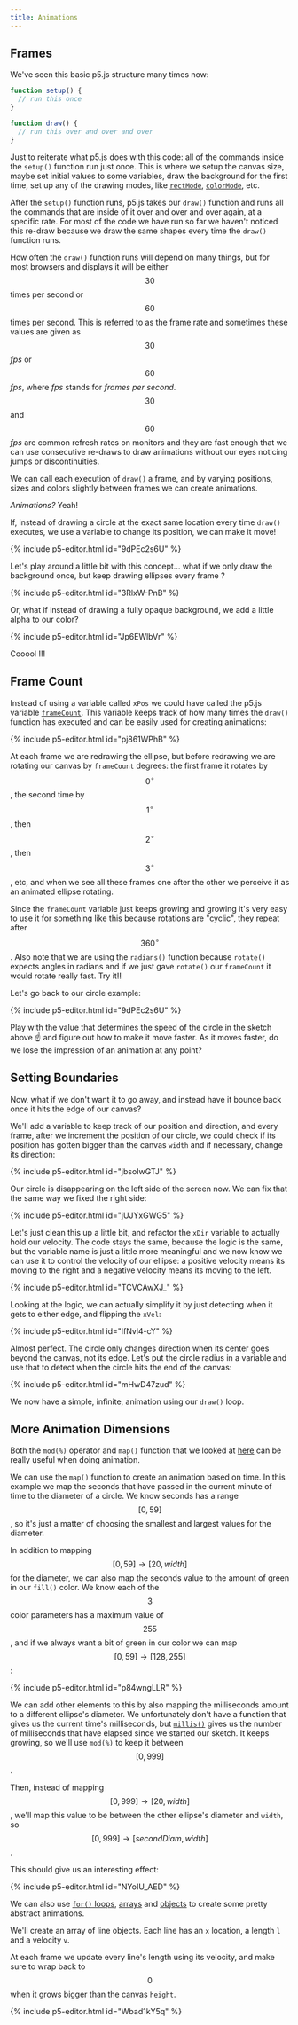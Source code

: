 ```yaml
---
title: Animations
---
```

## Frames

We've seen this basic p5.js structure many times now:
```js
function setup() {
  // run this once
}

function draw() {
  // run this over and over and over
}
```

Just to reiterate what p5.js does with this code: all of the commands inside the `setup()` function run just once. This is where we setup the canvas size, maybe set initial values to some variables, draw the background for the first time, set up any of the drawing modes, like [`rectMode`](https://p5js.org/reference/#/p5/rectMode), [`colorMode`](https://p5js.org/reference/#/p5/colorMode), etc.

After the `setup()` function runs, p5.js takes our `draw()` function and runs all the commands that are inside of it over and over and over again, at a specific rate. For most of the code we have run so far we haven't noticed this re-draw because we draw the same shapes every time the `draw()` function runs.

How often the `draw()` function runs will depend on many things, but for most browsers and displays it will be either $$30$$ times per second or $$60$$ times per second. This is referred to as the frame rate and sometimes these values are given as $$30$$ *fps* or $$60$$ *fps*, where *fps* stands for *frames per second*. $$30$$ and $$60$$ *fps* are common refresh rates on monitors and they are fast enough that we can use consecutive re-draws to draw animations without our eyes noticing jumps or discontinuities.

We can call each execution of `draw()` a frame, and by varying positions, sizes and colors slightly between frames we can create animations.

*Animations?* Yeah!

If, instead of drawing a circle at the exact same location every time `draw()` executes, we use a variable to change its position, we can make it move!

{% include p5-editor.html id="9dPEc2s6U" %}

Let's play around a little bit with this concept... what if we only draw the background once, but keep drawing ellipses every frame ?

{% include p5-editor.html id="3RlxW-PnB" %}

Or, what if instead of drawing a fully opaque background, we add a little alpha to our color?

{% include p5-editor.html id="Jp6EWlbVr" %}

Cooool !!!

## Frame Count

Instead of using a variable called `xPos` we could have called the p5.js variable [`frameCount`](https://p5js.org/reference/#/p5/frameCount). This variable keeps track of how many times the `draw()` function has executed and can be easily used for creating animations:

{% include p5-editor.html id="pj861WPhB" %}

At each frame we are redrawing the ellipse, but before redrawing we are rotating our canvas by `frameCount` degrees: the first frame it rotates by $$0^\circ$$, the second time by $$1^\circ$$, then $$2^\circ$$, then $$3^\circ$$, etc, and when we see all these frames one after the other we perceive it as an animated ellipse rotating.

Since the `frameCount` variable just keeps growing and growing it's very easy to use it for something like this because rotations are "cyclic", they repeat after $$360^\circ$$. Also note that we are using the `radians()` function because `rotate()` expects angles in radians and if we just gave `rotate()` our `frameCount` it would rotate really fast. Try it!!

Let's go back to our circle example:

{% include p5-editor.html id="9dPEc2s6U" %}

Play with the value that determines the speed of the circle in the sketch above ☝️ and figure out how to make it move faster. As it moves faster, do we lose the impression of an animation at any point?

## Setting Boundaries

Now, what if we don't want it to go away, and instead have it bounce back once it hits the edge of our canvas?

We'll add a variable to keep track of our position and direction, and every frame, after we increment the position of our circle, we could check if its position has gotten bigger than the canvas `width` and if necessary, change its direction:

{% include p5-editor.html id="jbsoIwGTJ" %}

Our circle is disappearing on the left side of the screen now. We can fix that the same way we fixed the right side:

{% include p5-editor.html id="jUJYxGWG5" %}

Let's just clean this up a little bit, and refactor the `xDir` variable to actually hold our velocity. The code stays the same, because the logic is the same, but the variable name is just a little more meaningful and we now know we can use it to control the velocity of our ellipse: a positive velocity means its moving to the right and a negative velocity means its moving to the left.

{% include p5-editor.html id="TCVCAwXJ_" %}

Looking at the logic, we can actually simplify it by just detecting when it gets to either edge, and flipping the `xVel`:

{% include p5-editor.html id="lfNvl4-cY" %}

Almost perfect. The circle only changes direction when its center goes beyond the canvas, not its edge. Let's put the circle radius in a variable and use that to detect when the circle hits the end of the canvas:

{% include p5-editor.html id="mHwD47zud" %}

We now have a simple, infinite, animation using our `draw()` loop.

## More Animation Dimensions

Both the `mod(%)` operator and `map()` function that we looked at [here](../../p5/math/) can be really useful when doing animation.

We can use the `map()` function to create an animation based on time. In this example we map the seconds that have passed in the current minute of time to the diameter of a circle. We know seconds has a range $$[0, 59]$$, so it's just a matter of choosing the smallest and largest values for the diameter.

In addition to mapping $$[0, 59] \rightarrow [20, width]$$ for the diameter, we can also map the seconds value to the amount of green in our `fill()` color. We know each of the $$3$$ color parameters has a maximum value of $$255$$, and if we always want a bit of green in our color we can map $$[0, 59] \rightarrow [128, 255]$$:

{% include p5-editor.html id="p84wngLLR" %}

We can add other elements to this by also mapping the milliseconds amount to a different ellipse's diameter. We unfortunately don't have a function that gives us the current time's milliseconds, but [`millis()`](https://p5js.org/reference/#/p5/millis) gives us the number of milliseconds that have elapsed since we started our sketch. It keeps growing, so we'll use `mod(%)` to keep it between $$[0, 999]$$.

Then, instead of mapping $$[0, 999] \rightarrow [20, width]$$, we'll map this value to be between the other ellipse's diameter and `width`, so $$[0, 999] \rightarrow [secondDiam, width]$$.

This should give us an interesting effect:

{% include p5-editor.html id="NYoIU_AED" %}

We can also use [`for()` loops](../../p5/counters/), [arrays](../../p5/arrays/) and [objects](../../p5/objects/) to create some pretty abstract animations.

We'll create an array of line objects. Each line has an `x` location, a length `l` and a velocity `v`.

At each frame we update every line's length using its velocity, and make sure to wrap back to $$0$$ when it grows bigger than the canvas `height`.

{% include p5-editor.html id="Wbad1kY5q" %}
